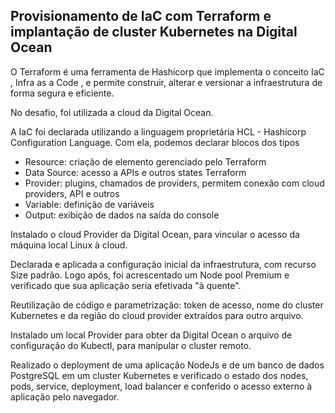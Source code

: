 ## Provisionamento de IaC com Terraform e implantação de cluster Kubernetes na Digital Ocean

O Terraform é uma ferramenta de Hashicorp que implementa o conceito IaC , Infra as a Code , e permite construir, alterar e versionar a infraestrutura de forma segura e eficiente.

No desafio, foi utilizada a cloud da Digital Ocean.

A IaC foi declarada utilizando a linguagem proprietária HCL - Hashicorp Configuration Language. Com ela, podemos declarar blocos dos tipos 
- Resource: criação de elemento gerenciado pelo Terraform
- Data Source: acesso a APIs e outros states Terraform
- Provider: plugins, chamados de providers, permitem conexão com cloud providers, API e outros
- Variable: definição de variáveis
- Output: exibição de dados na saída do console

Instalado o cloud Provider da Digital Ocean, para vincular o acesso da máquina local Linux à cloud.

Declarada e aplicada a configuração inicial da infraestrutura, com recurso Size padrão. Logo após, foi acrescentado um Node pool Premium e verificado que sua aplicação seria efetivada "à quente".

Reutilização de código e parametrização: token de acesso, nome do cluster Kubernetes e da região do cloud provider extraídos para outro arquivo.

Instalado um local Provider para obter da Digital Ocean o arquivo de configuração do Kubectl, para manipular o cluster remoto.

Realizado o deployment de uma aplicação NodeJs e de um banco de dados PostgreSQL em um cluster Kubernetes e verificado o estado dos nodes, pods, service, deployment, load balancer e conferido o acesso externo à aplicação pelo navegador.


